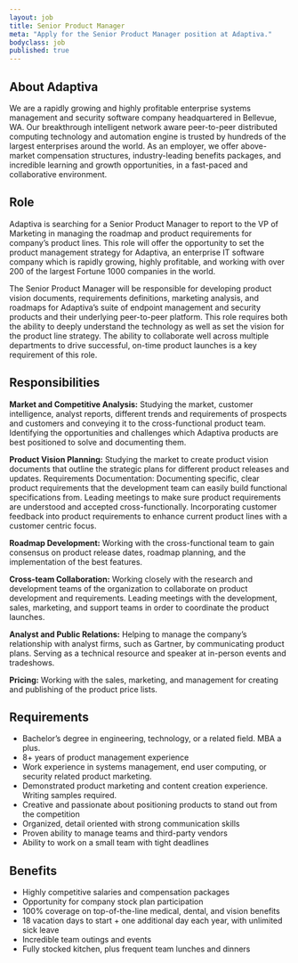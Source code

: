 ```yaml
---
layout: job
title: Senior Product Manager
meta: "Apply for the Senior Product Manager position at Adaptiva."
bodyclass: job
published: true
---
```

## About Adaptiva
We are a rapidly growing and highly profitable enterprise systems management and security software company headquartered in Bellevue, WA. Our breakthrough intelligent network aware peer-to-peer distributed computing technology and automation engine is trusted by hundreds of the largest enterprises around the world. As an employer, we offer above-market compensation structures, industry-leading benefits packages, and incredible learning and growth opportunities, in a fast-paced and collaborative environment.

## Role
Adaptiva is searching for a Senior Product Manager to report to the VP of Marketing in managing the roadmap and product requirements for company’s product lines. This role will offer the opportunity to set the product management strategy for Adaptiva, an enterprise IT software company which is rapidly growing, highly profitable, and working with over 200 of the largest Fortune 1000 companies in the world.
<p>  
The Senior Product Manager will be responsible for developing product vision documents, requirements definitions, marketing analysis, and roadmaps for Adaptiva’s suite of endpoint management and security products and their underlying peer-to-peer platform.  This role requires both the ability to deeply understand the technology as well as set the vision for the product line strategy. The ability to collaborate well across multiple departments to drive successful, on-time product launches is a key requirement of this role.
<p>
<h2 class="blue">Responsibilities</h2>
<p>
<b>Market and Competitive Analysis:</b> Studying the market, customer intelligence, analyst reports, different trends and requirements of prospects and customers and conveying it to the cross-functional product team. Identifying the opportunities and challenges which Adaptiva products are best positioned to solve and documenting them.
<p>
<b>Product Vision Planning:</b> Studying the market to create product vision documents that outline the strategic plans for different product releases and updates.
Requirements Documentation: Documenting specific, clear product requirements that the development team can easily build functional specifications from. Leading meetings to make sure product requirements are understood and accepted cross-functionally. Incorporating customer feedback into product requirements to enhance current product lines with a customer centric focus.
<p>
<b>Roadmap Development:</b> Working with the cross-functional team to gain consensus on product release dates, roadmap planning, and the implementation of the best features.
<p>
<b>Cross-team Collaboration:</b> Working closely with the research and development teams of the organization to collaborate on product development and requirements. Leading meetings with the development, sales, marketing, and support teams in order to coordinate the product launches.
<p>
<b>Analyst and Public Relations:</b> Helping to manage the company’s relationship with analyst firms, such as Gartner, by communicating product plans. Serving as a technical resource and speaker at in-person events and tradeshows.
<p>
<b>Pricing:</b> Working with the sales, marketing, and management for creating and publishing of the product price lists.

<p>
<!-- ### Responsibilities
- Provide technical product support for new & existing customers
- Technical resource for Pre-Sales activities, designing customer solutions and implement Proof of Concepts (PoC's)
- Deliver product presentations and demonstrations both remotely and in person, direct to customers and at industry conferences & user groups.
- Deliver product training and assist in the creation of self-education public access content such as knowledge-base articles, blogs, videos etc.
- Maintain internal systems for product demonstration & testing -->

<h2 class="blue">Requirements</h2>
<ul>
<li>Bachelor’s degree in engineering, technology, or a related field. MBA a plus.</li>
<li>8+ years of product management experience</li>
<li>Work experience in systems management, end user computing, or security related product marketing.</li>
<li>Demonstrated product marketing and content creation experience. Writing samples required.</li>
<li>Creative and passionate about positioning products to stand out from the competition</li>
<li>Organized, detail oriented with strong communication skills</li>
<li>Proven ability to manage teams and third-party vendors</li>
<li>Ability to work on a small team with tight deadlines</li>
</ul>

<h2 class="blue">Benefits</h2>
<ul>
<li>Highly competitive salaries and compensation packages</li>
<li>Opportunity for company stock plan participation</li>
<li>100% coverage on top-of-the-line medical, dental, and vision benefits</li>
<li>18 vacation days to start + one additional day each year, with unlimited sick leave</li>
<li>Incredible team outings and events</li>
<li>Fully stocked kitchen, plus frequent team lunches and dinners</li>
</ul>

